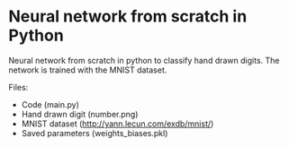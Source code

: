 # Neural network from scratch in Python
Neural network from scratch in python to classify hand drawn digits. The network is trained with the MNIST dataset.

Files:
- Code (main.py)
- Hand drawn digit (number.png)
- MNIST dataset (http://yann.lecun.com/exdb/mnist/) 
- Saved parameters (weights_biases.pkl)
